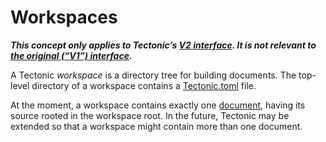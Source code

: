 # Workspaces

***This concept only applies to Tectonic’s [V2 interface][v2cli-ref]. It is not
relevant to [the original (“V1”) interface][v1cli-ref].***

[v2cli-ref]: ./v2cli.md
[v1cli-ref]: ./v1cli.md

A Tectonic *workspace* is a directory tree for building documents. The top-level
directory of a workspace contains a [Tectonic.toml][tectonic-toml] file.

[tectonic-toml]: ./tectonic-toml.md

At the moment, a workspace contains exactly one [document], having its source
rooted in the workspace root. In the future, Tectonic may be extended so that a
workspace might contain more than one document.

[document]: ./documents.md
